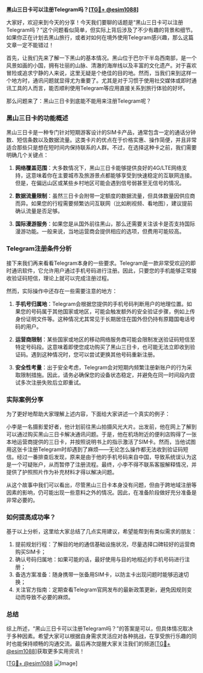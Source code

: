 **黑山三日卡可以注册Telegram吗？[[TG💪+ @esim1088](https://t.me/s/esim1088)]**

大家好，欢迎来到今天的分享！今天我们要聊的话题是“黑山三日卡可以注册Telegram吗？”这个问题看似简单，但实际上背后涉及了不少有趣的背景和细节。如果你正在计划去黑山旅行，或者对如何在境外使用Telegram感兴趣，那么这篇文章一定不能错过！

首先，让我们先来了解一下黑山的基本情况。黑山位于巴尔干半岛西南部，是一个风景如画的小国，拥有壮丽的山脉、清澈的海岸线以及丰富的文化遗产。对于喜欢冒险或追求宁静的人来说，这里无疑是个绝佳的目的地。然而，当我们来到这样一个地方时，通讯问题就显得尤为重要了。尤其是对于习惯于使用社交媒体或即时通讯工具的人而言，能否顺利使用Telegram等应用直接关系到旅行体验的好坏。

那么问题来了：黑山三日卡到底能不能用来注册Telegram呢？

### 黑山三日卡的功能概述

黑山三日卡是一种专门针对短期游客设计的SIM卡产品，通常包含一定的通话分钟数、短信条数以及数据流量。这类卡片的优点在于价格实惠、操作简便，并且非常适合那些只是想在短时间内保持联系的人群。不过，在选择这种卡之前，我们需要明确几个关键点：

1. **网络覆盖范围**：大多数情况下，黑山三日卡能够提供良好的4G/LTE网络支持，这意味着你在主要城市及旅游景点都能够享受到快速稳定的互联网连接。但是，在偏远山区或某些乡村地区可能会遇到信号弱甚至无信号的情况。
   
2. **数据流量限制**：虽然三日卡会附带一定额度的数据流量，但具体数量因供应商而异。如果您的行程需要频繁访问互联网（比如刷视频、看地图），建议提前确认流量是否足够。

3. **国际漫游服务**：如果您是从国外前往黑山，那么还需要关注该卡是否支持国际漫游功能。一般来说，当地运营商会提供相应的选项，但费用可能较高。

### Telegram注册条件分析

接下来我们再来看看Telegram本身的一些要求。Telegram是一款非常受欢迎的即时通讯软件，它允许用户通过手机号码进行注册。因此，只要您的手机能够正常接收验证码短信，理论上就可以完成注册过程。

然而，实际操作中还存在一些需要注意的地方：

1. **手机号归属地**：Telegram会根据您提供的手机号码判断用户的地理位置。如果您的号码属于其他国家或地区，可能会触发额外的安全验证步骤，例如上传身份证明文件等。这种情况尤其常见于长期居住在国外但仍持有原籍国电话号码的用户。

2. **运营商限制**：某些国家或地区的移动网络服务商可能会限制发送验证码短信至特定号码段。这意味着即使您成功购买了黑山三日卡，也可能无法立即收到验证码。遇到这种情况时，您可以尝试更换其他号码重新注册。

3. **安全性考量**：出于安全考虑，Telegram会对短期内频繁注册新账户的行为采取限制措施。因此，请务必确保您的设备状态稳定，并避免在同一时间段内尝试多次注册失败后立即重试。

### 实际案例分享

为了更好地帮助大家理解上述内容，下面给大家讲述一个真实的例子：

小李是一名摄影爱好者，他计划前往黑山拍摄风光大片。出发前，他在网上了解到可以通过购买黑山三日卡解决通讯问题。于是，他在机场附近的便利店购得了一张本地运营商提供的三日卡，并按照说明书上的指示激活了SIM卡。然而，当他试图用这张卡注册Telegram时却遇到了麻烦——无论怎么操作都无法收到验证码短信。经过一番排查后发现，原来是由于他的手机号码来自中国，导致系统误认为这是一个可疑账户，从而暂停了注册流程。最终，小李不得不联系客服解释情况，并提供了护照照片作为补充材料才得以解决问题。

从这个故事中我们可以看出，尽管黑山三日卡本身没有问题，但由于跨地域注册等因素的影响，仍可能出现一些意料之外的情况。因此，在准备阶段做好充分准备是非常必要的。

### 如何提高成功率？

基于以上分析，这里给大家总结了几点实用建议，希望能帮到有类似需求的朋友：

1. 提前规划行程：了解目的地的通信基础设施状况，尽量选择口碑较好的运营商购买SIM卡；
2. 确认号码归属地：如果可能的话，最好使用与目的地相近的手机号码进行注册；
3. 备选方案准备：随身携带一张备用SIM卡，以防主卡出现问题时能够迅速切换；
4. 关注官方指南：定期查看Telegram官网发布的最新政策更新，避免因规则变动而导致不必要的麻烦。

### 总结

综上所述，“黑山三日卡可以注册Telegram吗？”的答案是可以，但具体情况取决于多种因素。希望大家可以根据自身需求灵活应对各种挑战，在享受旅行乐趣的同时也能保持顺畅的沟通交流。最后再次提醒大家关注我们的频道[[TG💪+ @esim1088](https://t.me/s/esim1088)]获取更多实用资讯！

[[TG💪+ @esim1088](https://t.me/s/esim1088) ![Image](https://i.postimg.cc/4NQfJmqS/Snipaste-2025-05-13-00-14-12.png)]
